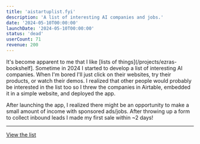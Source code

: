 ```yaml
---
title: 'aistartuplist.fyi'
description: 'A list of interesting AI companies and jobs.'
date: '2024-05-10T00:00:00'
launchDate: '2024-05-10T00:00:00'
status: 'dead'
userCount: 71
revenue: 200
---
```


It's become apparent to me that I like [lists of things](/projects/ezras-bookshelf]. Sometime in 2024 I started to develop a list of interesting AI companies. When I'm bored I'll just click on their websites, try their products, or watch their demos. I realized that other people would probably be interested in the list too so I threw the companies in Airtable, embedded it in a simple website, and deployed the app.

After launching the app, I realized there might be an opportunity to make a small amount of income with sponsored ads/jobs. After throwing up a form to collect inbound leads I made my first sale within ~2 days!

---

[View the list](https://aistartuplist.fyi)
